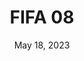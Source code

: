 ---
layout: nds
title: "FIFA 08"
categories:
 - approved
 - nds
 - universal
 - safe
tags:
- fifa
- soccer
series:
- fifa
date: May 18, 2023
permalink: /games/fifa-08/play/details
publisher: Electronic Arts
gid: fifa-08
edition: eu
---
